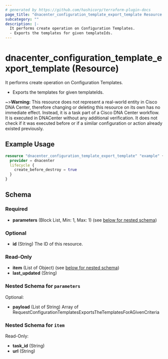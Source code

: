 ```yaml
---
# generated by https://github.com/hashicorp/terraform-plugin-docs
page_title: "dnacenter_configuration_template_export_template Resource - terraform-provider-dnacenter"
subcategory: ""
description: |-
  It performs create operation on Configuration Templates.
  - Exports the templates for given templateIds.
---
```


# dnacenter_configuration_template_export_template (Resource)

It performs create operation on Configuration Templates.
- Exports the templates for given templateIds.


~>**Warning:**
This resource does not represent a real-world entity in Cisco DNA Center, therefore changing or deleting this resource on its own has no immediate effect.
Instead, it is a task part of a Cisco DNA Center workflow. It is executed in DNACenter without any additional verification. It does not check if it was executed before or if a similar configuration or action already existed previously.


## Example Usage

```terraform
resource "dnacenter_configuration_template_export_template" "example" {
  provider = dnacenter
  lifecycle {
    create_before_destroy = true
  }
}
```

<!-- schema generated by tfplugindocs -->
## Schema

### Required

- **parameters** (Block List, Min: 1, Max: 1) (see [below for nested schema](#nestedblock--parameters))

### Optional

- **id** (String) The ID of this resource.

### Read-Only

- **item** (List of Object) (see [below for nested schema](#nestedatt--item))
- **last_updated** (String)

<a id="nestedblock--parameters"></a>
### Nested Schema for `parameters`

Optional:

- **payload** (List of String) Array of RequestConfigurationTemplatesExportsTheTemplatesForAGivenCriteria


<a id="nestedatt--item"></a>
### Nested Schema for `item`

Read-Only:

- **task_id** (String)
- **url** (String)


